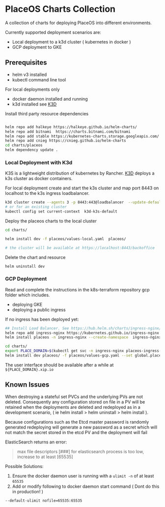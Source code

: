 # PlaceOS Charts Collection

A collection of charts for deploying PlaceOS into different environments.

Currently supported deployment scenarios are:

- Local deployment to a k3d cluster ( kubernetes in docker )
- GCP deployment to GKE

## Prerequisites

- helm v3 installed
- kubectl command line tool

For local deployments only

- docker daemon installed and running
- k3d installed see [K3D](https://k3d.io/)

Install third party resource dependencies

```sh

helm repo add halkeye https://halkeye.github.io/helm-charts/
helm repo add bitnami  https://charts.bitnami.com/bitnami
helm repo add stable https://kubernetes-charts.storage.googleapis.com/
helm repo add cnieg https://cnieg.github.io/helm-charts
cd charts/placeos
helm dependency update .

```

### Local Deployment with K3d

K3S is a lightweight distribution of kubernetes by Rancher. [K3D](https://k3d.io/) deploys a k3s cluster as docker containers.

For local deployment create and start the k3s cluster and map port 8443 on localhost to the k3s ingress loadbalancer.

```sh
k3d cluster create --agents 3 -p 8443:443@loadbalancer  --update-default-kubeconfig
# or for an existing cluster
kubectl config set current-context  k3d-k3s-default

```

Deploy the placeos charts to the local cluster

```sh
cd charts/

helm install dev -f placeos/values-local.yaml  placeos/

# the cluster will be available at https://localhost:8443/backoffice
```

Delete the chart and resource

```sh
helm uninstall dev
```

### GCP Deployment

Read and complete the instructions in the k8s-terraform repository gcp folder which includes.

- deploying GKE
- deploying a public ingress

If no ingress has been deployed yet:

```sh
## Install Load Balancer. See https://hub.helm.sh/charts/ingress-nginx/ingress-nginx
helm repo add ingress-nginx https://kubernetes.github.io/ingress-nginx
helm install placeos -n ingress-nginx --create-namespace  ingress-nginx/ingress-nginx

```

```sh
cd charts/
export PLACE_DOMAIN=$(kubectl get svc -n ingress-nginx placeos-ingress-nginx-controller -o=jsonpath='{.status.loadBalancer.ingress[*].ip}')
helm install dev placeos/ -f placeos/values-gcp.yaml --set global.placeDomain="${PLACE_DOMAIN}.xip.io"

```

The user interface should be available after a while at `${PLACE_DOMAIN}.xip.io`

## Known Issues

When destroying a stateful set PVCs and the underlying PVs are not deleted. Consequently any configuration stored on file in a PV will be retained when the deployments are deleted and redeployed as in a development scenario, ( ie helm install > helm uninstall > helm install ).

Because configurations such as the Etcd master password is randomly generated redeploying will generate a new password as a secret which will not match the secret stored in the etcd PV and the deployment will fail

ElasticSearch returns an error:
> max file descriptors [###] for elasticsearch process is too low, increase to at least [65535]

Possible Solutions:

1. Ensure the docker daemon user is running with a `ulimit -n` of at least `65535`
2. Add or modify following to docker daemon start command ( Dont do this in production! )

```sh
--default-ulimit nofile=65535:65535

```
